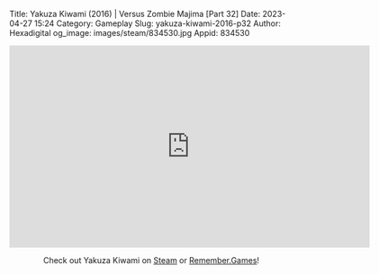 Title: Yakuza Kiwami (2016) | Versus Zombie Majima [Part 32]
Date: 2023-04-27 15:24
Category: Gameplay
Slug: yakuza-kiwami-2016-p32
Author: Hexadigital
og_image: images/steam/834530.jpg
Appid: 834530

<center><iframe src="https://www.youtube.com/embed/Mjk9unyuNY0?feature=oembed" allow="accelerometer; autoplay; encrypted-media; gyroscope; picture-in-picture" width="640" height="360" frameborder="0"></iframe>

Check out Yakuza Kiwami on [Steam](https://store.steampowered.com/app/834530/?curator_clanid=34633900) or [Remember.Games](https://remember.games/game/342/)!</center>